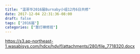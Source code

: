 ```yaml
---
title: "温哥华2016届Burnaby小组12月6日共修"
date: 2017-12-04 22:31:36-08:00
draft: false
tags: ["2016届"]
categories: ["慧灯禅修班"]
---
```

https://s3.ap-northeast-1.wasabisys.com/hdcx/hdv/f/attachments/280/file_7718320.docx
